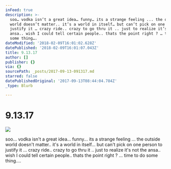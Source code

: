 ```yaml
---
inFeed: true
description: >-
  soo… vodka isn’t a great idea… funny… its a strange feeling ... the outside
  world doesn’t matter.. it’s a world in itself… but can’t pick on one person to
  justify it … crazy ride.. crazy to go thru it .. just to realize it’s not the
  ansa.. wish I could tell certain people.. thats the point right ? … time to do
  some thing….
dateModified: '2018-02-09T16:01:02.628Z'
datePublished: '2018-02-09T16:01:07.043Z'
title: 9.13.17
author: []
publisher: {}
via: {}
sourcePath: _posts/2017-09-13-091317.md
starred: false
datePublishedOriginal: '2017-09-13T08:44:04.784Z'
_type: Blurb

---
```

# 9.13.17
![](https://the-grid-user-content.s3-us-west-2.amazonaws.com/114e6591-3257-4af5-bfbb-f299acdb9782.jpg)

soo... vodka isn't a great idea... funny... its a strange feeling ... the outside world doesn't matter.. it's a world in itself... but can't pick on one person to justify it ... crazy ride.. crazy to go thru it .. just to realize it's not the ansa.. wish I could tell certain people.. thats the point right ? ... time to do some thing....